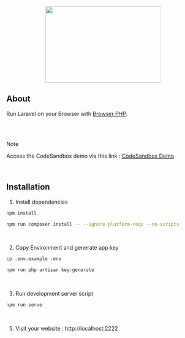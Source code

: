 <p align="center"><img src="https://raw.githubusercontent.com/capsulescodes/articles/main/capsules-articles-image.svg" width="300px" height="200px" /></p>


## About

Run Laravel on your Browser with [Browser PHP](https://github.com/capsulescodes/browser-php).

<br>
<br>

> [!NOTE]
> Access the CodeSandbox demo via this link : [CodeSandbox Demo ](https://codesandbox.io/p/devbox/github/capsulescodes/articles/tree/012-run-laravel-on-your-browser-with-browser-php)

<br>

## Installation

1. Install dependencies

```bash
npm install

npm run composer install -- --ignore-platform-reqs --no-scripts
```

<br>

2. Copy Environment and generate app key

```bash
cp .env.example .env

npm run php artisan key:generate
```

<br>

3. Run development server script

```bash
npm run serve
```

<br>

5. Visit your website : http://localhost:2222
